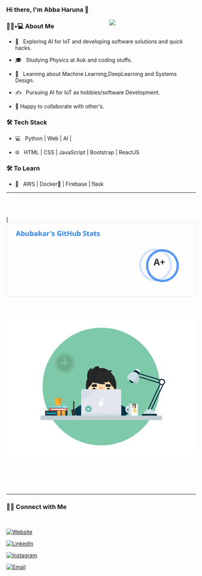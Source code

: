 ### Hi there, I'm Abba Haruna 👋

<img align='right' src="https://media.giphy.com/media/M9gbBd9nbDrOTu1Mqx/giphy.gif" width="230">

<h3> 👨🏻•💻 About Me </h3>



- 🤔 &nbsp; Exploring AI for IoT and developing software solutions and quick hacks.

- 🎓 &nbsp; Studying Physics at Auk and coding stuffs.

- 🌱 &nbsp; Learning about Machine Learning,DeepLearning and Systems Design.

- ✍️ &nbsp; Pursuing AI for IoT as hobbies/software Development.

- 👯 Happy to collaborate with other's.


<h3>🛠 Tech Stack</h3>



- 💻 &nbsp; Python | Web | AI |

- 🌐 &nbsp; HTML | CSS | JavaScript | Bootstrap | ReactJS

<!--

- 🛢 &nbsp; MySQL | MongoDB

- 🔧 &nbsp; Git | Markdown | Selenium | Tidyverse

- 🖥 &nbsp; Illustrator| Photoshop | InDesign

-->



<h3>🛠 To Learn</h3>

- 🔧 &nbsp; AWS | Docker🐳 | Firebase | flask

<hr>



<br/><br/>

[![Abubakar's GitHub Stats](https://github.com/Abubakarharuna10/Abubakarharuna10/blob/master/68747470733a2f2f6769746875622d726561646d652d73746174732e76657263656c2e6170702f6170693f757365726e616d653d73686976616d303131302673686f775f69636f6e733d74727565.svg)

<br/>

[![Shivam's GitHub Stats](https://github.com/Abubakarharuna10/Abubakarharuna10/blob/master/70804f7e25b11f29db904f2fa7b4cd9d.gif)](https://github.com/abubakarharuna10)

<br/>


<br><br>



<hr>



<h3> 🤝🏻 Connect with Me </h3>

<br>



<p align="center">

<a href="https://shivammalpani.netlify.app/"><img alt="Website" src="https://img.shields.io/badge/shivammalpani.netlify.app-black?style=flat-square&logo=google-chrome"></a>

<a href="https://www.linkedin.com/in/shivam-malpani-47a379198/"><img alt="LinkedIn" src="https://img.shields.io/badge/LinkedIn-Shivam%20Malpani-blue?style=flat-square&logo=linkedin"></a>

<a href="https://www.instagram.com/i__disbalance/"><img alt="Instagram" src="https://img.shields.io/badge/Instagram-i__disbalance-black?style=flat-square&logo=instagram"></a>

<a href="mailto:shivammalpani111@gmail.com"><img alt="Email" src="https://img.shields.io/badge/Email-shivammalpani111@gmail.com-blue?style=flat-square&logo=gmail"></a>

</p>
